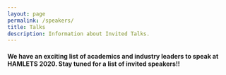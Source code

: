 ```yaml
---
layout: page
permalink: /speakers/
title: Talks
description: Information about Invited Talks.
---
```


#### We have an exciting list of academics and industry leaders to speak at HAMLETS 2020. Stay tuned for a list of invited speakers!!
